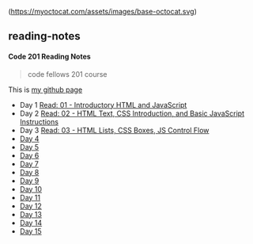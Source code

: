 (https://myoctocat.com/assets/images/base-octocat.svg)

## reading-notes

#### Code 201 Reading Notes

> code fellows 201 course

This is [my github page](https://github.com/mvrk)

- Day 1 [Read: 01 - Introductory HTML and JavaScript](src/../class-01.md)  
- Day 2 [Read: 02 - HTML Text, CSS Introduction, and Basic JavaScript Instructions](src/../class-02.md)
- Day 3 [Read: 03 - HTML Lists, CSS Boxes, JS Control Flow](src/../class-03.md)  
- [Day 4](src/../class-04.md)
- [Day 5](src/../class-05.md)
- [Day 6](src/../class-06.md)
- [Day 7](src/../class-07.md)
- [Day 8](src/../class-08.md)
- [Day 9](src/../class-09.md)
- [Day 10](src/../class-10.md)
- [Day 11](src/../class-11.md)
- [Day 12](src/../class-12.md)
- [Day 13](src/../class-13.md)
- [Day 14](src/../class-14.md)
- [Day 15](src/../class-15.md)
